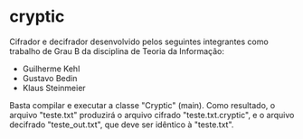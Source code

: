 # cryptic

Cifrador e decifrador desenvolvido pelos seguintes integrantes como trabalho de Grau B da disciplina de Teoria da Informação:
- Guilherme Kehl
- Gustavo Bedin
- Klaus Steinmeier

Basta compilar e executar a classe "Cryptic" (main). Como resultado, o arquivo "teste.txt" produzirá o arquivo cifrado "teste.txt.cryptic", e o arquivo decifrado "teste_out.txt", que deve ser idêntico à "teste.txt".